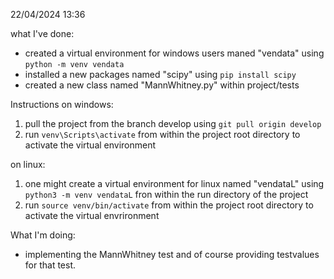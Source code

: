 22/04/2024 13:36

what I've done:
- created a virtual environment for windows users maned "vendata" using `python -m venv vendata`
- installed a new packages named "scipy" using `pip install scipy`
- created a new class named "MannWhitney.py"  within project/tests


Instructions
on windows:
 1. pull the project from the branch develop  using `git pull origin develop`
 2. run `venv\Scripts\activate` from within the project root directory to activate the virtual environment

 on linux:
  1. one might create  a virtual environment for linux named "vendataL" using `python3 -m venv vendataL` fron within the run directory of the project
  2.  run `source venv/bin/activate` from within the project root directory to activate the virtual envrironment

What I'm doing:

- implementing the MannWhitney test and of course providing testvalues for that test.


 

